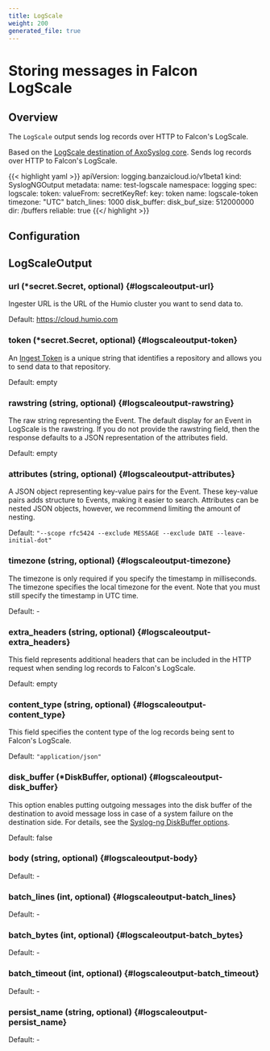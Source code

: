 ```yaml
---
title: LogScale
weight: 200
generated_file: true
---
```


# Storing messages in Falcon LogScale
## Overview
 The `LogScale` output sends log records over HTTP to Falcon's LogScale.


Based on the [LogScale destination of AxoSyslog core](https://axoflow.com/docs/axosyslog-core/chapter-destinations/crowdstrike-falcon/). Sends log records over HTTP to Falcon's LogScale.

{{< highlight yaml >}}
apiVersion: logging.banzaicloud.io/v1beta1
kind: SyslogNGOutput
metadata:
  name: test-logscale
  namespace: logging
spec:
  logscale:
    token:
      valueFrom:
        secretKeyRef:
          key: token
          name: logscale-token
    timezone: "UTC"
    batch_lines: 1000
    disk_buffer:
      disk_buf_size: 512000000
      dir: /buffers
      reliable: true
{{</ highlight >}}


## Configuration
## LogScaleOutput

### url (*secret.Secret, optional) {#logscaleoutput-url}

Ingester URL is the URL of the Humio cluster you want to send data to.

Default: https://cloud.humio.com

### token (*secret.Secret, optional) {#logscaleoutput-token}

An [Ingest Token](https://library.humio.com/data-analysis/ingesting-data-tokens.html) is a unique string that identifies a repository and allows you to send data to that repository.

Default: empty

### rawstring (string, optional) {#logscaleoutput-rawstring}

The raw string representing the Event. The default display for an Event in LogScale is the rawstring. If you do not provide the rawstring field, then the response defaults to a JSON representation of the attributes field.

Default: empty

### attributes (string, optional) {#logscaleoutput-attributes}

A JSON object representing key-value pairs for the Event. These key-value pairs adds structure to Events, making it easier to search. Attributes can be nested JSON objects, however, we recommend limiting the amount of nesting.

Default: `"--scope rfc5424 --exclude MESSAGE --exclude DATE --leave-initial-dot"`

### timezone (string, optional) {#logscaleoutput-timezone}

The timezone is only required if you specify the timestamp in milliseconds. The timezone specifies the local timezone for the event. Note that you must still specify the timestamp in UTC time. 

Default: -

### extra_headers (string, optional) {#logscaleoutput-extra_headers}

This field represents additional headers that can be included in the HTTP request when sending log records to Falcon's LogScale.

Default: empty

### content_type (string, optional) {#logscaleoutput-content_type}

This field specifies the content type of the log records being sent to Falcon's LogScale.

Default: `"application/json"`

### disk_buffer (*DiskBuffer, optional) {#logscaleoutput-disk_buffer}

This option enables putting outgoing messages into the disk buffer of the destination to avoid message loss in case of a system failure on the destination side. For details, see the [Syslog-ng DiskBuffer options](../disk_buffer/).

Default: false

### body (string, optional) {#logscaleoutput-body}

Default: -

### batch_lines (int, optional) {#logscaleoutput-batch_lines}

Default: -

### batch_bytes (int, optional) {#logscaleoutput-batch_bytes}

Default: -

### batch_timeout (int, optional) {#logscaleoutput-batch_timeout}

Default: -

### persist_name (string, optional) {#logscaleoutput-persist_name}

Default: -


